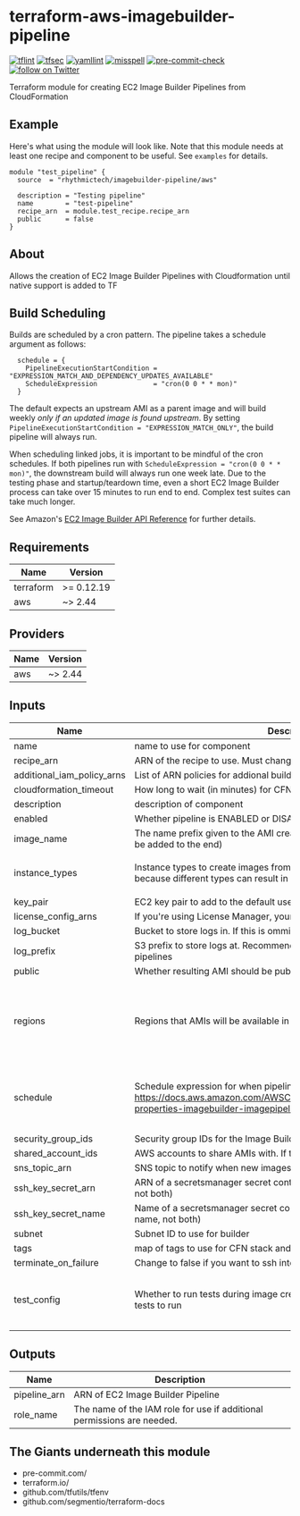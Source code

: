 # terraform-aws-imagebuilder-pipeline
[![tflint](https://github.com/rhythmictech/terraform-aws-rds-mysql/workflows/tflint/badge.svg?branch=master&event=push)](https://github.com/rhythmictech/terraform-aws-rds-mysql/actions?query=workflow%3Atflint+event%3Apush+branch%3Amaster)
[![tfsec](https://github.com/rhythmictech/terraform-aws-rds-mysql/workflows/tfsec/badge.svg?branch=master&event=push)](https://github.com/rhythmictech/terraform-aws-rds-mysql/actions?query=workflow%3Atfsec+event%3Apush+branch%3Amaster)
[![yamllint](https://github.com/rhythmictech/terraform-aws-rds-mysql/workflows/yamllint/badge.svg?branch=master&event=push)](https://github.com/rhythmictech/terraform-aws-rds-mysql/actions?query=workflow%3Ayamllint+event%3Apush+branch%3Amaster)
[![misspell](https://github.com/rhythmictech/terraform-aws-rds-mysql/workflows/misspell/badge.svg?branch=master&event=push)](https://github.com/rhythmictech/terraform-aws-rds-mysql/actions?query=workflow%3Amisspell+event%3Apush+branch%3Amaster)
[![pre-commit-check](https://github.com/rhythmictech/terraform-aws-rds-mysql/workflows/pre-commit-check/badge.svg?branch=master&event=push)](https://github.com/rhythmictech/terraform-aws-rds-mysql/actions?query=workflow%3Apre-commit-check+event%3Apush+branch%3Amaster)
<a href="https://twitter.com/intent/follow?screen_name=RhythmicTech"><img src="https://img.shields.io/twitter/follow/RhythmicTech?style=social&logo=twitter" alt="follow on Twitter"></a>


Terraform module for creating EC2 Image Builder Pipelines from CloudFormation

## Example
Here's what using the module will look like. Note that this module needs at least one recipe and component to be useful. See `examples` for details.
```hcl
module "test_pipeline" {
  source  = "rhythmictech/imagebuilder-pipeline/aws"

  description = "Testing pipeline"
  name        = "test-pipeline"
  recipe_arn  = module.test_recipe.recipe_arn
  public      = false
}
```

## About
Allows the creation of EC2 Image Builder Pipelines with Cloudformation until native support is added to TF

## Build Scheduling
Builds are scheduled by a cron pattern. The pipeline takes a schedule argument as follows:

```hcl
  schedule = {
    PipelineExecutionStartCondition = "EXPRESSION_MATCH_AND_DEPENDENCY_UPDATES_AVAILABLE"
    ScheduleExpression              = "cron(0 0 * * mon)"
  }
```

The default expects an upstream AMI as a parent image and will build weekly *only if an updated image is found upstream*. By setting `PipelineExecutionStartCondition = "EXPRESSION_MATCH_ONLY"`, the build pipeline will always run.

When scheduling linked jobs, it is important to be mindful of the cron schedules. If both pipelines run with `ScheduleExpression = "cron(0 0 * * mon)"`, the downstream build will always run one week late. Due to the testing phase and startup/teardown time, even a short EC2 Image Builder process can take over 15 minutes to run end to end. Complex test suites can take much longer.

See Amazon's [EC2 Image Builder API Reference](https://docs.aws.amazon.com/imagebuilder/latest/APIReference/API_Schedule.html) for further details.

<!-- BEGINNING OF PRE-COMMIT-TERRAFORM DOCS HOOK -->
## Requirements

| Name | Version |
|------|---------|
| terraform | >= 0.12.19 |
| aws | ~> 2.44 |

## Providers

| Name | Version |
|------|---------|
| aws | ~> 2.44 |

## Inputs

| Name | Description | Type | Default | Required |
|------|-------------|------|---------|:--------:|
| name | name to use for component | `string` | n/a | yes |
| recipe\_arn | ARN of the recipe to use. Must change with Recipe version | `string` | n/a | yes |
| additional\_iam\_policy\_arns | List of ARN policies for addional builder permissions | `list(string)` | `[]` | no |
| cloudformation\_timeout | How long to wait (in minutes) for CFN to apply before giving up | `number` | `10` | no |
| description | description of component | `string` | `null` | no |
| enabled | Whether pipeline is ENABLED or DISABLED | `bool` | `true` | no |
| image\_name | The name prefix given to the AMI created by the pipeline (a timestamp will be added to the end) | `string` | `""` | no |
| instance\_types | Instance types to create images from. It's unclear why this is a list. Possibly because different types can result in different images (like ARM instances) | `list(string)` | <pre>[<br>  "t3.medium"<br>]</pre> | no |
| key\_pair | EC2 key pair to add to the default user on the builder | `string` | `null` | no |
| license\_config\_arns | If you're using License Manager, your ARNs go here | `list(string)` | `null` | no |
| log\_bucket | Bucket to store logs in. If this is ommited logs will not be stored | `string` | `null` | no |
| log\_prefix | S3 prefix to store logs at. Recommended if sharing bucket with other pipelines | `string` | `null` | no |
| public | Whether resulting AMI should be public | `bool` | `false` | no |
| regions | Regions that AMIs will be available in | `list(string)` | <pre>[<br>  "us-east-1",<br>  "us-east-2",<br>  "us-west-1",<br>  "us-west-2",<br>  "ca-central-1"<br>]</pre> | no |
| schedule | Schedule expression for when pipeline should run automatically https://docs.aws.amazon.com/AWSCloudFormation/latest/UserGuide/aws-properties-imagebuilder-imagepipeline-schedule.html | <pre>object({<br>    PipelineExecutionStartCondition = string<br>    ScheduleExpression              = string<br>  })</pre> | <pre>{<br>  "PipelineExecutionStartCondition": "EXPRESSION_MATCH_AND_DEPENDENCY_UPDATES_AVAILABLE",<br>  "ScheduleExpression": "cron(0 0 * * mon)"<br>}</pre> | no |
| security\_group\_ids | Security group IDs for the Image Builder | `list(string)` | `null` | no |
| shared\_account\_ids | AWS accounts to share AMIs with. If this is left null AMIs will be public | `list(string)` | `[]` | no |
| sns\_topic\_arn | SNS topic to notify when new images are created | `string` | `null` | no |
| ssh\_key\_secret\_arn | ARN of a secretsmanager secret containing an SSH key (use arn OR name, not both) | `string` | `null` | no |
| ssh\_key\_secret\_name | Name of a secretsmanager secret containing an SSH key (use arn OR name, not both) | `string` | `null` | no |
| subnet | Subnet ID to use for builder | `string` | `null` | no |
| tags | map of tags to use for CFN stack and component | `map(string)` | `{}` | no |
| terminate\_on\_failure | Change to false if you want to ssh into a builder for debugging after failure | `bool` | `true` | no |
| test\_config | Whether to run tests during image creation and maximum time to allow tests to run | <pre>object({<br>    ImageTestsEnabled = bool<br>    TimeoutMinutes    = number<br>  })</pre> | <pre>{<br>  "ImageTestsEnabled": true,<br>  "TimeoutMinutes": 60<br>}</pre> | no |

## Outputs

| Name | Description |
|------|-------------|
| pipeline\_arn | ARN of EC2 Image Builder Pipeline |
| role\_name | The name of the IAM role for use if additional permissions are needed. |

<!-- END OF PRE-COMMIT-TERRAFORM DOCS HOOK -->

## The Giants underneath this module
- pre-commit.com/
- terraform.io/
- github.com/tfutils/tfenv
- github.com/segmentio/terraform-docs
